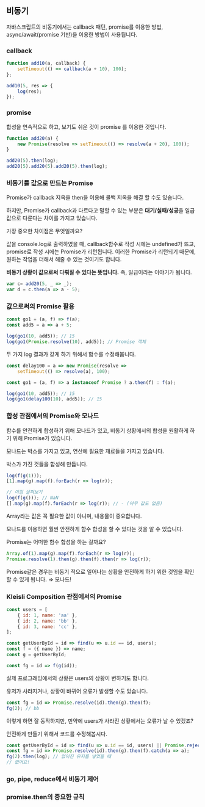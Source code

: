 ## 비동기
자바스크립트의 비동기에서는 callback 패턴, promise를 이용한 방법, async/await(promise 기반)을 이용한 방법이 사용됩니다.

### callback

```jsx
function add10(a, callback) {
	setTimeout(() => callback(a + 10), 100);
};

add10(5, res => {
	log(res);
});
```

### promise

합성을 연속적으로 하고, 보기도 쉬운 것이 promise 를 이용한 것입니다.

```jsx
function add20(a) {
	new Promise(resolve => setTimeout(() => resolve(a + 20), 100));
}

add20(5).then(log);
add20(5).add20(5).add20(5).then(log);
```

### 비동기를 값으로 만드는 Promise

Promise가 callback 지옥을 then을 이용해 콜백 지옥을 해결 할 수도 있습니다.

하지만, Promise가 callback과 다르다고 말할 수 있는 부분은 **대기/실패/성공**을 일급 값으로 다룬다는 차이를 가지고 있습니다.

가장 중요한 차이점은 무엇일까요?

값을 console.log로 출력하였을 때, callback함수로 작성 시에는 undefined가 뜨고, promise로 작성 시에는 Promise가 리턴됩니다. 이러한 Promise가 리턴되기 때문에, 원하는 작업을 더해서 해줄 수 있는 것이기도 합니다.

**비동기 상황이 값으로써 다뤄질 수 있다는 뜻입니다.** 즉, 일급이라는 이야기가 됩니다.

```jsx
var c= add20(5, _ => _);
var d = c.then(a => a - 5);
```

### 값으로써의 Promise 활용

```jsx
const go1 = (a, f) => f(a);
const add5 = a => a + 5;

log(go1(10, add5)); // 15
log(go1(Promise.resolve(10), add5)); // Promise 객체
```

두 가지 log 결과가 같게 하기 위해서 함수를 수정해봅니다.

```jsx
const delay100 = a => new Promise(resolve =>
	setTimeout(() => resolve(a), 100);

const go1 = (a, f) => a instanceof Promise ? a.then(f) : f(a);

log(go1(10, add5)); // 15
log(go1(delay100(10), add5)); // 15
```

### 합성 관점에서의 Promise와 모나드

함수를 안전하게 합성하기 위해 모나드가 있고, 비동기 상황에서의 합성을 원활하게 하기 위해 Promise가 있습니다.

모나드는 박스를 가지고 있고, 연산에 필요한 재료들을 가지고 있습니다.

박스가 가진 것들을 합성해 만듭니다.

```jsx
log(f(g(1)));
[1].map(g).map(f).forEach(r => log(r));

// 이점 살펴보기
log(f(g())); // NaN
[].map(g).map(f).forEach(r => log(r)); // - (아무 값도 없음)
```

Array라는 값은 꼭 필요한 값이 아니며, 내용물이 중요합니다.

모나드를 이용하면 훨씬 안전하게 함수 합성을 할 수 있다는 것을 알 수 있습니다.

Promise는 어떠한 함수 합성을 하는 걸까요?

```jsx
Array.of(1).map(g).map(f).forEach(r => log(r));
Promise.resolve(1).then(g).then(f).then(r => log(r));
```

Promise같은 경우는 비동기 적으로 일어나는 상황을 안전하게 하기 위한 것임을 확인할 수 있게 됩니다. ⇒ 모나드!

### Kleisli Composition 관점에서의 Promise

```jsx
const users = [
	{ id: 1, name: 'aa' },
	{ id: 2, name: 'bb' },
	{ id: 3, name: 'cc' },
];

const getUserById = id => find(u => u.id == id, users);
const f = ({ name }) => name;
const g = getUserById;

const fg = id => f(g(id));
```

실제 프로그래밍에서의 상황은 users의 상황이 변하기도 합니다.

유저가 사라지거나, 상황이 바뀌어 오류가 발생할 수도 있습니다.

```jsx
const fg = id => Promise.resolve(id).then(g).then(f);
fg(2); // bb
```

이렇게 하면 잘 동작하지만, 만약에 users가 사라진 상황에서는 오류가 날 수 있겠죠?

안전하게 만들기 위해서 코드를 수정해봅시다.

```jsx
const getUserById = id => find(u => u.id == id, users) || Promise.reject('없어용!');
const fg = id => Promise.resolve(id).then(g).then(f).catch(a => a);
fg(2).then(log); // 없어진 유저를 넣었을 때
// 없어요!
```

### go, pipe, reduce에서 비동기 제어

### promise.then의 중요한 규칙
